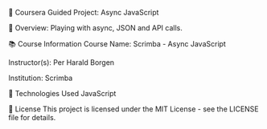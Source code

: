 📘 Coursera Guided Project: Async JavaScript

🧠 Overview: Playing with async, JSON and API calls.

📚 Course Information Course Name: Scrimba - Async JavaScript

Instructor(s): Per Harald Borgen

Institution: Scrimba

🔧 Technologies Used JavaScript

📝 License This project is licensed under the MIT License - see the LICENSE file for details.
